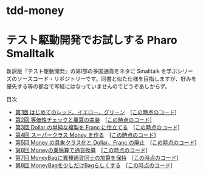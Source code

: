 # tdd-money

# テスト駆動開発でお試しする Pharo Smalltalk
新訳版『テスト駆動開発』の第Ⅰ部の多国通貨をネタに Smalltalk を学ぶシリーズのソースコード・リポジトリーです。同書と似た仕様を目指しますが、好みを優先する等の都合で写経にはなっていませんのでどうぞあしからず。

目次
- [第1回 はじめてのレッド、イエロー、グリーン](https://qiita.com/sumim/items/fa41066c57d211814ff9)　[[この時点のコード]](https://github.com/sumim/tdd-money/tree/lecture01/TDD-Money.package)
- [第2回 等価性チェックと乗算の実装](https://qiita.com/sumim/items/8dad7cd261a37aa075db)　[[この時点のコード]](https://github.com/sumim/tdd-money/tree/lecture02/TDD-Money.package)
- [第3回 Dollar の単純な複製を Franc に仕立てる](https://qiita.com/sumim/items/264d7cb7446850e13372)　[[この時点のコード]](https://github.com/sumim/tdd-money/tree/lecture03/TDD-Money.package)
- [第4回 スーパークラス Money を作る](https://qiita.com/sumim/items/74795eaad23fafbdb2fd)　[[この時点のコード]](https://github.com/sumim/tdd-money/tree/lecture04/TDD-Money.package)
- [第5回 Money の具象クラス化と Dollar、Franc の廃止](https://qiita.com/sumim/items/b8ddc1d432ca5e0aaab5)　[[この時点のコード]](https://github.com/sumim/tdd-money/tree/lecture05/TDD-Money.package)
- [第6回 Moneyの乗除算で通貨換算](https://qiita.com/sumim/items/07f543956904c3cfcf2d)　[[この時点のコード]](https://github.com/sumim/tdd-money/tree/lecture06/TDD-Money.package)
- [第7回 MoneyBagに異種通貨同士の加算を保持](https://qiita.com/sumim/items/16b84a2f875a5aa10555)　[[この時点のコード]](https://github.com/sumim/tdd-money/tree/lecture07/TDD-Money.package)
- [第8回 MoneyBagを少しだけBagらしくする](https://qiita.com/sumim/items/fb55c8a3ed8b8704cfa7)　[[この時点のコード]](https://github.com/sumim/tdd-money/tree/lecture08/TDD-Money.package)
